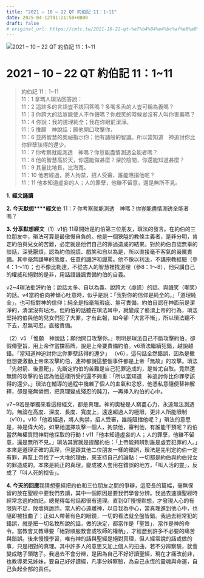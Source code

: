 ```yaml
---
title: "2021 – 10 – 22 QT 約伯記 11：1~11"
date: 2025-04-12T01:21:58+0800
draft: false
# original_url: https://cmtc.tw/2021-10-22-qt-%e7%b4%84%e4%bc%af%e8%a8%98-11%ef%bc%9a111
---
```


![2021 – 10 – 22 QT 約伯記 11：1~11](/images/qt.jpg   "2021 – 10 – 22 QT 約伯記 11：1~11")

# 2021 – 10 – 22 QT 約伯記 11：1~11

> 約伯記 11：1~11  
> 11：1 拿瑪人瑣法回答說：  
> 11：2 這許多的言語豈不該回答嗎？多嘴多舌的人豈可稱為義嗎？  
> 11：3 你誇大的話豈能使人不作聲嗎？你戲笑的時候豈沒有人叫你害羞嗎？  
> 11：4 你說：我的道理純全；我在你眼前潔淨。  
> 11：5 惟願　神說話；願他開口攻擊你，  
> 11：6 並將智慧的奧祕指示你；他有諸般的智識。所以當知道　神追討你比你罪孽該得的還少。  
> 11：7 你考察就能測透　神嗎？你豈能盡情測透全能者嗎？  
> 11：8 他的智慧高於天，你還能做甚麼？深於陰間，你還能知道甚麼？  
> 11：9 其量比地長，比海寬。  
> 11：10 他若經過，將人拘禁，招人受審，誰能阻擋他呢？  
> 11：11 他本知道虛妄的人；人的罪孽，他雖不留意，還是無所不見。

**1.** **經文誦讀**

**2. 今天默想****經文**伯 11：7 你考察就能測透　神嗎？你豈能盡情測透全能者嗎？

**3. 分享默想經文**（1）v1伯 11章開始是約伯第三位朋友，瑣法的發言。在約伯的三位朋友中，瑣法可算是最傲慢自負的。他是一個狹隘的教條主義者，是非分明，肯定約伯與兒女的苦難，必定就是他們自己的罪過造成的結果。對於約伯自認無辜的談話，深覺厭煩，認為約伯說謊、戲笑和自以為是，所以直接毫不客氣的嚴厲責備。其中毫無謙卑的態度，任意的譏評和謾罵。他不像以利法，不講宗教經驗（參4：1～11）；也不像比勒達，不從古人的智慧裡找道理（參8：1～8），他只講自己的權威和絕對的是非，用話語譏諷責備約伯的自義。

v2~4瑣法批評約伯：說話太多、自以為義、說誇大（虛謊）的話、與譏笑（嘲笑）的話。v4當約伯向神傾心吐意時，似乎是說：「我對你的信仰是純全的。」「道理純全」，也可指對神的信仰；純全是指毫無瑕疵、無可責備，約伯自認在神面前是潔淨的，清潔沒有玷污。但約伯的話聽在瑣法耳中，就變成了褻瀆上帝的行為，瑣法堅持約伯與他的兒女們犯了大罪，才有此報，如今卻「大言不慚」，所以瑣法聽不下去，忍無可忍，直接責備。

（2）v5 「惟願　神說話；願他開口攻擊你。」明明是瑣法自己不斷攻擊約伯，卻假傳聖旨，用上帝作當擋箭牌，說是上帝要責備約伯。v6瑣法繼續犯錯，越說越錯。「當知道神追討你比你罪孽該得的還少」 （v6），這句話全然錯誤，因為是撒但想要激動上帝來攻擊約伯，連神都說這整個事件都是上帝「無故」的攻擊。瑣法「先射箭、後畫靶」，先斷定約伯的苦難是自己犯罪造成的，是咎尤自取。竟然還無情的攻擊約伯認為他這樣所受的還不夠重：「所以當知道　神追討你比你罪孽該得的還少。」瑣法在輔導的過程中攙雜了個人的血氣和忿怒，他憑私意隨便替神解釋，卻是毫無憐憫，把真理變成殘忍的鈍刀，一再挿入約伯的心中。

v7~9若是單獨來看這段經文，都是真理。神的奧秘是人窮盡心力，永遠無法測透的。無論在高度、深度、長度、寬度上，遠遠超過人的極限，更非人所能限制（v10）。v10「他若經過，將人拘禁，招人受審，誰能阻擋他呢？」瑣法的意思是，神是偉大的，如果祂選擇攻擊一個人，拘禁他，審判他，有誰能干預呢？約伯當然無權質問神對他採取的行動！v11「他本知道虛妄的人；人的罪孽，他雖不留意，還是無所不見。」瑣法其實就是提醒約伯：「上帝能夠辨別誰是虛妄犯罪的人。」本來是道理正確的真理，但是跟其他二位朋友一樣的錯誤，瑣法是先判定約伯一定有罪，再幫上帝找了一大堆的理由，來支持自己的論點：一切都是約伯與約伯兒女的罪造成的。本來是純正的真理，變成被人套用在錯誤的地方，「叫人活的靈」，反成了「叫人死的控告」。

**4. 今天的回應**我猜想聖經把約伯和三位朋友之間的爭辯，這麼長的篇幅，毫無保留的放在聖經中要我們去讀，其中一個原因是要我們學會分辨。我過去速讀聖經時經常念過約伯記，總覺得每句話都很有道理。直到QT慢慢默想，才發現人心的有限與不足，敗壞與詭詐。當人的心遠離神，以自我為中心，當真理進到他心中，也隨即被扭曲了；正如人帶著有色的眼鏡，一切的看法就全盤皆錯。我過去經常犯的錯誤，就是把一切名牧所說的話，做的決定，都當作是「聖旨」，當作是神的命令。當教會又教導要「絕對順服教會或牧師的權柄」，才經歷到許多不必要的痛苦與錯誤。後來慢慢學習，唯有神的話與聖經是絕對真理，但人經常說的話或做的事，只是相對的真理。其中許多人的意思又加上個人的扭曲，若不分辨察驗，就會變成瞎子領瞎子。我過去不會分辨，是因為自己不好好讀聖經，現在才痛改前非，也教導弟兄姊妹，要自己好好讀經，凡事分辨察驗，為自己永恆的靈魂與命運，自己負起全部的責任。